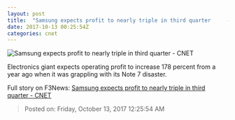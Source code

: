 ```yaml
---
layout: post
title:  "Samsung expects profit to nearly triple in third quarter     - CNET"
date: 2017-10-13 00:25:54Z
categories: cnet
---
```


![Samsung expects profit to nearly triple in third quarter     - CNET](https://cnet3.cbsistatic.com/img/_sviyqvvnmLyyI7j1u9biURTGiM=/670x503/2017/08/18/9896e185-f5a4-459a-a238-3aebeb5fd364/galaxy-note-8-3820-057.jpg)

Electronics giant expects operating profit to increase 178 percent from a year ago when it was grappling with its Note 7 disaster.


Full story on F3News: [Samsung expects profit to nearly triple in third quarter     - CNET](http://www.f3nws.com/n/KrkduC)

> Posted on: Friday, October 13, 2017 12:25:54 AM
